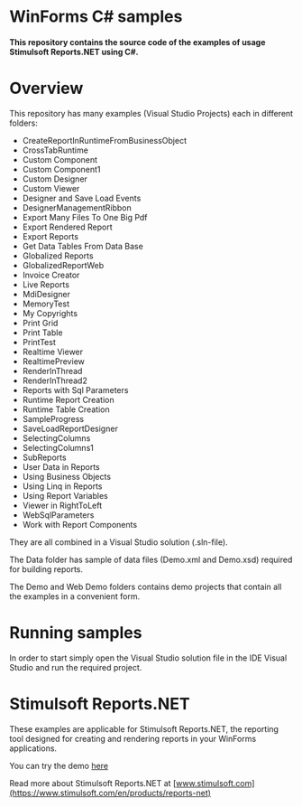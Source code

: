 # WinForms C# samples

#### This repository contains the source code of the examples of usage Stimulsoft Reports.NET using C#.

# Overview
This repository has many examples (Visual Studio Projects) each in different folders:
* CreateReportInRuntimeFromBusinessObject
* CrossTabRuntime
* Custom Component
* Custom Component1
* Custom Designer
* Custom Viewer
* Designer and Save Load Events
* DesignerManagementRibbon
* Export Many Files To One Big Pdf
* Export Rendered Report
* Export Reports
* Get Data Tables From Data Base
* Globalized Reports
* GlobalizedReportWeb
* Invoice Creator
* Live Reports
* MdiDesigner
* MemoryTest
* My Copyrights
* Print Grid
* Print Table
* PrintTest
* Realtime Viewer
* RealtimePreview
* RenderInThread
* RenderInThread2
* Reports with Sql Parameters
* Runtime Report Creation
* Runtime Table Creation
* SampleProgress
* SaveLoadReportDesigner
* SelectingColumns
* SelectingColumns1
* SubReports
* User Data in Reports
* Using Business Objects
* Using Linq in Reports
* Using Report Variables
* Viewer in RightToLeft
* WebSqlParameters
* Work with Report Components

They are all combined in a Visual Studio solution (.sln-file).

The Data folder has sample of data files (Demo.xml and Demo.xsd) required for building reports.

The Demo and Web Demo folders contains demo projects that contain all the examples in a convenient form.

# Running samples
In order to start simply open the Visual Studio solution file in the IDE Visual Studio and run the required project.

# Stimulsoft Reports.NET
These examples are applicable for Stimulsoft Reports.NET, the reporting tool designed for creating and rendering reports in your WinForms applications.

You can try the demo [here](http://web.stimulsoft.com/)

Read more about Stimulsoft Reports.NET at [www.stimulsoft.com](https://www.stimulsoft.com/en/products/reports-net)
